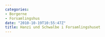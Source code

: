 ```yaml
---
categories:
- Borgerne
- Forsamlingshus
date: "2010-10-19T10:55:47Z"
title: Hanzi und Schwalbe i Forsamlingshuset
---
```


